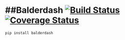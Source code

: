 ##Balderdash [![Build Status](https://travis-ci.org/daviddenton/balderdash.svg)](https://travis-ci.org/daviddenton/balderdash) [![Coverage Status](https://coveralls.io/repos/daviddenton/balderdash/badge.svg?branch=master)](https://coveralls.io/r/daviddenton/balderdash?branch=master)
=========

```bash
pip install balderdash
```